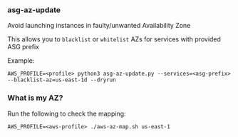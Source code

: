 ### asg-az-update

Avoid launching instances in faulty/unwanted Availability Zone

This allows you to `blacklist` or `whitelist` AZs for services with provided ASG prefix

Example:

```
AWS_PROFILE=<profile> python3 asg-az-update.py --services=<asg-prefix> --blacklist-az=us-east-1d --dryrun
```

### What is my AZ?

Run the following to check the mapping:

`AWS_PROFILE=<aws-profile> ./aws-az-map.sh us-east-1`
